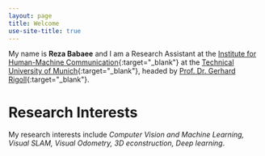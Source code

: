 ```yaml
---
layout: page
title: Welcome
use-site-title: true
---
```


My name is **Reza Babaee** and I am a Research Assistant at the [Institute for Human-Machine Communication](https://www.mmk.ei.tum.de/en/home/){:target="_blank"} at the [Technical University of Munich](http://www.tum.de/){:target="_blank"}, headed by [Prof. Dr. Gerhard Rigoll](https://vision.in.tum.de/members/cremers){:target="_blank"}.

# Research Interests
My research interests include *Computer Vision and Machine Learning, Visual SLAM, Visual Odometry, 3D econstruction, Deep learning*. 
